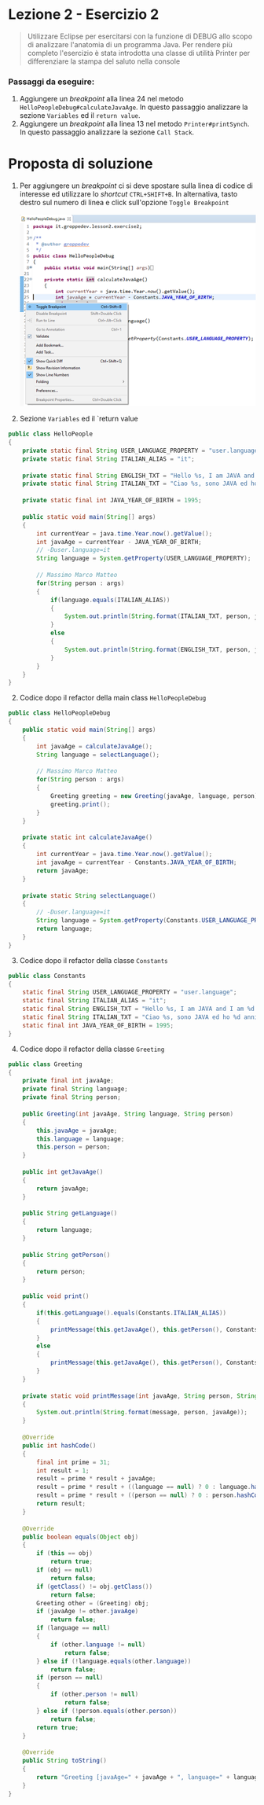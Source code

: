# Lezione 2 - Esercizio 2

> Utilizzare Eclipse per esercitarsi con la funzione di DEBUG allo scopo di analizzare l'anatomia di un programma Java.
> Per rendere più completo l'esercizio è stata introdotta una classe di utilità Printer per differenziare la stampa del saluto nella console

### Passaggi da eseguire:
1. Aggiungere un _breakpoint_ alla linea 24 nel metodo `HelloPeopleDebug#calculateJavaAge`. In questo passaggio analizzare la sezione `Variables` ed il `return value`.
2.  Aggiungere un _breakpoint_ alla linea 13 nel metodo `Printer#printSynch`. In questo passaggio analizzare la sezione `Call Stack`.


# Proposta di soluzione

1. Per aggiungere un _breakpoint_ ci si deve spostare sulla linea di codice di interesse ed utilizzare lo  _shortcut_ `CTRL+SHIFT+B`. In alternativa, tasto destro sul numero di linea e click sull'opzione `Toggle Breakpoint` <br/><br/>
![Breakpoint](../../../../../resources/images/debug/debug.breakpoint_x70.png) <br/>


2. Sezione `Variables` ed il `return value

```java
public class HelloPeople
{
	private static final String USER_LANGUAGE_PROPERTY = "user.language";
	private static final String ITALIAN_ALIAS = "it";
	
	private static final String ENGLISH_TXT = "Hello %s, I am JAVA and I am %d years old!";
	private static final String ITALIAN_TXT = "Ciao %s, sono JAVA ed ho %d anni!";
	
	private static final int JAVA_YEAR_OF_BIRTH = 1995;

	public static void main(String[] args)
	{
		int currentYear = java.time.Year.now().getValue();
		int javaAge = currentYear - JAVA_YEAR_OF_BIRTH;
		// -Duser.language=it
		String language = System.getProperty(USER_LANGUAGE_PROPERTY);

		// Massimo Marco Matteo
		for(String person : args)
		{
			if(language.equals(ITALIAN_ALIAS))
			{
				System.out.println(String.format(ITALIAN_TXT, person, javaAge));
			}
			else
			{
				System.out.println(String.format(ENGLISH_TXT, person, javaAge));
			}
		}
	}
}
```

2. Codice dopo il refactor della main class `HelloPeopleDebug`

```java
public class HelloPeopleDebug
{
	public static void main(String[] args)
	{
		int javaAge = calculateJavaAge();
		String language = selectLanguage();

		// Massimo Marco Matteo
		for(String person : args)
		{
			Greeting greeting = new Greeting(javaAge, language, person);
			greeting.print();
		}
	}

	private static int calculateJavaAge()
	{
		int currentYear = java.time.Year.now().getValue();
		int javaAge = currentYear - Constants.JAVA_YEAR_OF_BIRTH;
		return javaAge;
	}

	private static String selectLanguage()
	{
		// -Duser.language=it
		String language = System.getProperty(Constants.USER_LANGUAGE_PROPERTY);
		return language;
	}
}
```

3. Codice dopo il refactor della classe `Constants`

```java
public class Constants
{
	static final String USER_LANGUAGE_PROPERTY = "user.language";
	static final String ITALIAN_ALIAS = "it";
	static final String ENGLISH_TXT = "Hello %s, I am JAVA and I am %d years old!";
	static final String ITALIAN_TXT = "Ciao %s, sono JAVA ed ho %d anni!";
	static final int JAVA_YEAR_OF_BIRTH = 1995;
}
```

4. Codice dopo il refactor della classe `Greeting`

```java
public class Greeting
{
	private final int javaAge;
	private final String language;
	private final String person;

	public Greeting(int javaAge, String language, String person)
	{
		this.javaAge = javaAge;
		this.language = language;
		this.person = person;
	}

	public int getJavaAge()
	{
		return javaAge;
	}

	public String getLanguage()
	{
		return language;
	}

	public String getPerson()
	{
		return person;
	}
	
	public void print()
	{
		if(this.getLanguage().equals(Constants.ITALIAN_ALIAS))
		{
			printMessage(this.getJavaAge(), this.getPerson(), Constants.ITALIAN_TXT);
		}
		else
		{
			printMessage(this.getJavaAge(), this.getPerson(), Constants.ENGLISH_TXT);
		}
	}
	
	private static void printMessage(int javaAge, String person, String message)
	{
		System.out.println(String.format(message, person, javaAge));
	}

	@Override
	public int hashCode()
	{
		final int prime = 31;
		int result = 1;
		result = prime * result + javaAge;
		result = prime * result + ((language == null) ? 0 : language.hashCode());
		result = prime * result + ((person == null) ? 0 : person.hashCode());
		return result;
	}

	@Override
	public boolean equals(Object obj)
	{
		if (this == obj)
			return true;
		if (obj == null)
			return false;
		if (getClass() != obj.getClass())
			return false;
		Greeting other = (Greeting) obj;
		if (javaAge != other.javaAge)
			return false;
		if (language == null)
		{
			if (other.language != null)
				return false;
		} else if (!language.equals(other.language))
			return false;
		if (person == null)
		{
			if (other.person != null)
				return false;
		} else if (!person.equals(other.person))
			return false;
		return true;
	}

	@Override
	public String toString()
	{
		return "Greeting [javaAge=" + javaAge + ", language=" + language + ", person=" + person + "]";
	}
}
```
